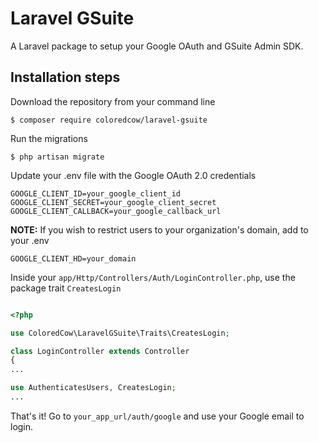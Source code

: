 # Laravel GSuite
A Laravel package to setup your Google OAuth and GSuite Admin SDK.

## Installation steps
Download the repository from your command line
```console
$ composer require coloredcow/laravel-gsuite
```

Run the migrations
```console
$ php artisan migrate
```

Update your .env file with the Google OAuth 2.0 credentials
```
GOOGLE_CLIENT_ID=your_google_client_id
GOOGLE_CLIENT_SECRET=your_google_client_secret
GOOGLE_CLIENT_CALLBACK=your_google_callback_url
```

**NOTE:** If you wish to restrict users to your organization's domain, add to your .env
```
GOOGLE_CLIENT_HD=your_domain
```

Inside your `app/Http/Controllers/Auth/LoginController.php`, use the package trait `CreatesLogin`
```php

<?php

use ColoredCow\LaravelGSuite\Traits\CreatesLogin;

class LoginController extends Controller
{
...

use AuthenticatesUsers, CreatesLogin;
...
```

That's it! Go to `your_app_url/auth/google` and use your Google email to login.
